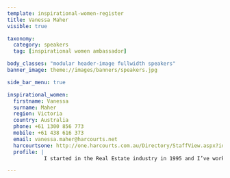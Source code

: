 ```yaml
---
template: inspirational-women-register
title: Vanessa Maher
visible: true

taxonomy:
  category: speakers
  tag: [inspirational women ambassador]

body_classes: "modular header-image fullwidth speakers"
banner_image: theme://images/banners/speakers.jpg

side_bar_menu: true

inspirational_women:
  firstname: Vanessa
  surname: Maher
  region: Victoria
  country: Australia
  phone: +61 1300 856 773
  mobile: +61 438 616 373
  email: vanessa.maher@harcourts.net
  harcourtsone: http://one.harcourts.com.au/Directory/StaffView.aspx?id=27809
  profile: |
            I started in the Real Estate industry in 1995 and I’ve worked with 4 different Real Estate agencies and the REIV before joining Harcourts. One common thread has been my dedication to a high level of client service and performance consistency. I have enjoyed sharing my skills, knowledge and attitude with hundreds of Real Estate professionals and hopefuls through the Learning and Professional Development pathways.

---
```

